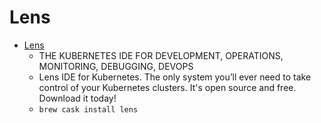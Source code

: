 # Lens
- [Lens](https://k8slens.dev/)
  -  THE KUBERNETES IDE FOR DEVELOPMENT, OPERATIONS, MONITORING, DEBUGGING, DEVOPS
  - Lens IDE for Kubernetes. The only system you’ll ever need to take control of your Kubernetes clusters. It's open source and free. Download it today!
  - `brew cask install lens`
